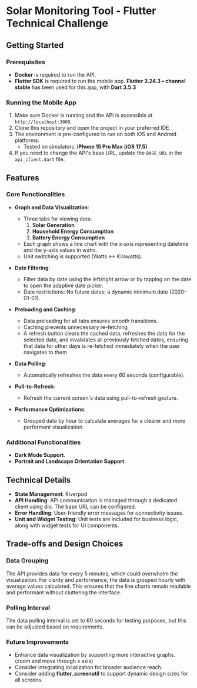 # Solar Monitoring Tool - Flutter Technical Challenge

## Getting Started

### Prerequisites

- **Docker** is required to run the API.
- **Flutter SDK** is required to run the mobile app. **Flutter 3.24.3 • channel stable** has been used for this app, with **Dart 3.5.3**

### Running the Mobile App

1. Make sure Docker is running and the API is accessible at `http://localhost:3000`.
2. Clone this repository and open the project in your preferred IDE.
3. The environment is pre-configured to run on both iOS and Android platforms.
   - Tested on simulators: **iPhone 15 Pro Max (iOS 17.5)**
4. If you need to change the API's base URL, update the `BASE_URL` in the `api_client.dart` file.

## Features

### Core Functionalities

- **Graph and Data Visualization**:
  - Three tabs for viewing data:
    1. **Solar Generation**
    2. **Household Energy Consumption**
    3. **Battery Energy Consumption**
  - Each graph shows a line chart with the x-axis representing datetime and the y-axis values in watts.
  - Unit switching is supported (Watts <-> Kilowatts).

- **Date Filtering**:
  - Filter data by date using the left/right arrow or by tapping on the date to open the adaptive date picker.
  - Date restrictions: No future dates; a dynamic minimum date (2020-01-01).

- **Preloading and Caching**:
  - Data preloading for all tabs ensures smooth transitions.
  - Caching prevents unnecessary re-fetching
  - A refresh button clears the cached data, refreshes the data for the selected date, and invalidates all previously fetched dates, ensuring that data for other days is re-fetched immediately when the user navigates to them

- **Data Polling**:
  - Automatically refreshes the data every 60 seconds (configurable).

- **Pull-to-Refresh**:
  - Refresh the current screen's data using pull-to-refresh gesture.

- **Performance Optimizations**:
  - Grouped data by hour to calculate averages for a clearer and more performant visualization.

### Additional Functionalities
- **Dark Mode Support**.
- **Portrait and Landscape Orientation Support**.

## Technical Details
- **State Management**: Riverpod 
- **API Handling**: API communication is managed through a dedicated client using dio. The base URL can be configured.
- **Error Handling**: User-friendly error messages for connectivity issues.
- **Unit and Widget Testing**: Unit tests are included for business logic, along with widget tests for UI components.

## Trade-offs and Design Choices

### Data Grouping
The API provides data for every 5 minutes, which could overwhelm the visualization. For clarity and performance, the data is grouped hourly with average values calculated. This ensures that the line charts remain readable and performant without cluttering the interface.

### Polling Interval
The data polling interval is set to 60 seconds for testing purposes, but this can be adjusted based on requirements.

### Future Improvements
- Enhance data visualization by supporting more interactive graphs. (zoom and move through x axis)
- Consider integrating localization for broader audience reach.
- Consider adding **flutter_screenutil** to support dynamic design sizes for all screens.

